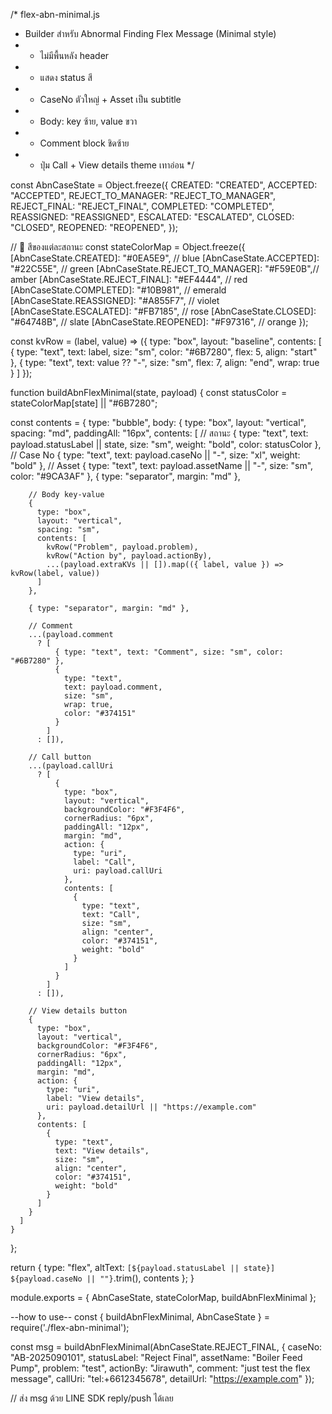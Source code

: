 /* flex-abn-minimal.js
 * Builder สำหรับ Abnormal Finding Flex Message (Minimal style)
 * - ไม่มีพื้นหลัง header
 * - แสดง status สี
 * - CaseNo ตัวใหญ่ + Asset เป็น subtitle
 * - Body: key ซ้าย, value ขวา
 * - Comment block ชิดซ้าย
 * - ปุ่ม Call + View details theme เทาอ่อน
 */

const AbnCaseState = Object.freeze({
  CREATED: "CREATED",
  ACCEPTED: "ACCEPTED",
  REJECT_TO_MANAGER: "REJECT_TO_MANAGER",
  REJECT_FINAL: "REJECT_FINAL",
  COMPLETED: "COMPLETED",
  REASSIGNED: "REASSIGNED",
  ESCALATED: "ESCALATED",
  CLOSED: "CLOSED",
  REOPENED: "REOPENED",
});

// 🎨 สีของแต่ละสถานะ
const stateColorMap = Object.freeze({
  [AbnCaseState.CREATED]: "#0EA5E9",          // blue
  [AbnCaseState.ACCEPTED]: "#22C55E",         // green
  [AbnCaseState.REJECT_TO_MANAGER]: "#F59E0B",// amber
  [AbnCaseState.REJECT_FINAL]: "#EF4444",     // red
  [AbnCaseState.COMPLETED]: "#10B981",        // emerald
  [AbnCaseState.REASSIGNED]: "#A855F7",       // violet
  [AbnCaseState.ESCALATED]: "#FB7185",        // rose
  [AbnCaseState.CLOSED]: "#64748B",           // slate
  [AbnCaseState.REOPENED]: "#F97316",         // orange
});

const kvRow = (label, value) => ({
  type: "box",
  layout: "baseline",
  contents: [
    { type: "text", text: label, size: "sm", color: "#6B7280", flex: 5, align: "start" },
    { type: "text", text: value ?? "-", size: "sm", flex: 7, align: "end", wrap: true }
  ]
});

function buildAbnFlexMinimal(state, payload) {
  const statusColor = stateColorMap[state] || "#6B7280";

  const contents = {
    type: "bubble",
    body: {
      type: "box",
      layout: "vertical",
      spacing: "md",
      paddingAll: "16px",
      contents: [
        // สถานะ
        {
          type: "text",
          text: payload.statusLabel || state,
          size: "sm",
          weight: "bold",
          color: statusColor
        },
        // Case No
        {
          type: "text",
          text: payload.caseNo || "-",
          size: "xl",
          weight: "bold"
        },
        // Asset
        {
          type: "text",
          text: payload.assetName || "-",
          size: "sm",
          color: "#9CA3AF"
        },
        { type: "separator", margin: "md" },

        // Body key-value
        {
          type: "box",
          layout: "vertical",
          spacing: "sm",
          contents: [
            kvRow("Problem", payload.problem),
            kvRow("Action by", payload.actionBy),
            ...(payload.extraKVs || []).map(({ label, value }) => kvRow(label, value))
          ]
        },

        { type: "separator", margin: "md" },

        // Comment
        ...(payload.comment
          ? [
              { type: "text", text: "Comment", size: "sm", color: "#6B7280" },
              {
                type: "text",
                text: payload.comment,
                size: "sm",
                wrap: true,
                color: "#374151"
              }
            ]
          : []),

        // Call button
        ...(payload.callUri
          ? [
              {
                type: "box",
                layout: "vertical",
                backgroundColor: "#F3F4F6",
                cornerRadius: "6px",
                paddingAll: "12px",
                margin: "md",
                action: {
                  type: "uri",
                  label: "Call",
                  uri: payload.callUri
                },
                contents: [
                  {
                    type: "text",
                    text: "Call",
                    size: "sm",
                    align: "center",
                    color: "#374151",
                    weight: "bold"
                  }
                ]
              }
            ]
          : []),

        // View details button
        {
          type: "box",
          layout: "vertical",
          backgroundColor: "#F3F4F6",
          cornerRadius: "6px",
          paddingAll: "12px",
          margin: "md",
          action: {
            type: "uri",
            label: "View details",
            uri: payload.detailUrl || "https://example.com"
          },
          contents: [
            {
              type: "text",
              text: "View details",
              size: "sm",
              align: "center",
              color: "#374151",
              weight: "bold"
            }
          ]
        }
      ]
    }
  };

  return {
    type: "flex",
    altText: `[${payload.statusLabel || state}] ${payload.caseNo || ""}`.trim(),
    contents
  };
}

module.exports = {
  AbnCaseState,
  stateColorMap,
  buildAbnFlexMinimal
};

--how to use--
const { buildAbnFlexMinimal, AbnCaseState } = require('./flex-abn-minimal');

const msg = buildAbnFlexMinimal(AbnCaseState.REJECT_FINAL, {
  caseNo: "AB-2025090101",
  statusLabel: "Reject Final",
  assetName: "Boiler Feed Pump",
  problem: "test",
  actionBy: "Jirawuth",
  comment: "just test the flex message",
  callUri: "tel:+6612345678",
  detailUrl: "https://example.com"
});

// ส่ง msg ด้วย LINE SDK reply/push ได้เลย